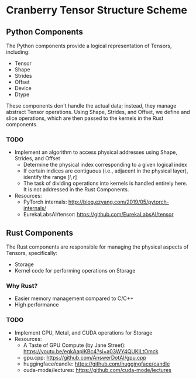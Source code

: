 # Cranberry Tensor Structure Scheme

## Python Components

The Python components provide a logical representation of Tensors, including:
- Tensor
- Shape
- Strides
- Offset
- Device
- Dtype

These components don't handle the actual data; instead, they manage abstract Tensor operations.
Using Shape, Strides, and Offset, we define and slice operations, which are then passed to the kernels in the Rust components.

### TODO
- Implement an algorithm to access physical addresses using Shape, Strides, and Offset
    - Determine the physical index corresponding to a given logical index
    - If certain indices are contiguous (i.e., adjacent in the physical layer), identify the range $[l, r]$
    - The task of dividing operations into kernels is handled entirely here. It is not addressed in the Rust Components.
- Resources:
    - PyTorch internals: http://blog.ezyang.com/2019/05/pytorch-internals/
    - EurekaLabsAI/tensor: https://github.com/EurekaLabsAI/tensor

## Rust Components

The Rust components are responsible for managing the physical aspects of Tensors, specifically:
- Storage
- Kernel code for performing operations on Storage

### Why Rust?
- Easier memory management compared to C/C++
- High performance

### TODO
- Implement CPU, Metal, and CUDA operations for Storage
- Resources:
    - A Taste of GPU Compute (by Jane Street): https://youtu.be/eqkAaplKBc4?si=a03WY4QUKlLtOmck
    - gpu.cpp: https://github.com/AnswerDotAI/gpu.cpp
    - huggingface/candle: https://github.com/huggingface/candle
    - cuda-mode/lectures: https://github.com/cuda-mode/lectures
